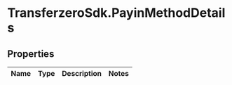 # TransferzeroSdk.PayinMethodDetails

## Properties
Name | Type | Description | Notes
------------ | ------------- | ------------- | -------------


